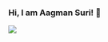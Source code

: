 ### Hi, I am Aagman Suri! 👋

<!--
**AagmanSuri/AagmanSuri** is a ✨ _special_ ✨ repository because its `README.md` (this file) appears on your GitHub profile.

Here are some ideas to get you started:

- 🔭 I’m currently working on ...
- 🌱 I’m currently learning ...
- 👯 I’m looking to collaborate on ...
- 🤔 I’m looking for help with ...
- 💬 Ask me about ...
- 📫 How to reach me: ...
- 😄 Pronouns: ...
- ⚡ Fun fact: ...
-->
<img src="https://github-readme-stats.vercel.app/api?username=AagmanSuri&&show_icons=true&title_color=ffffff&icon_color=bb2acf&text_color=daf7dc&bg_color=151515">
